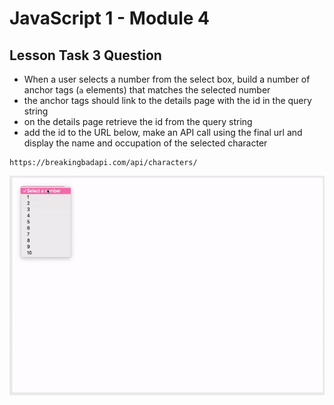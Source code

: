 # JavaScript 1 - Module 4

## Lesson Task 3 Question

- When a user selects a number from the select box, build a number of anchor tags (`a` elements) that matches the selected number
- the anchor tags should link to the details page with the id in the query string
- on the details page retrieve the id from the query string
- add the id to the URL below, make an API call using the final url and display the name and occupation of the selected character

```
https://breakingbadapi.com/api/characters/
```

<img src="example.gif" />

